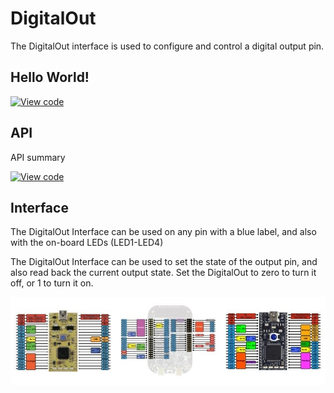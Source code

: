 # DigitalOut

The DigitalOut interface is used to configure and control a digital output pin. 

## Hello World!

[![View code](https://www.mbed.com/embed/?url=https://developer.mbed.org/users/mbed_official/code/DigitalOut_HelloWorld/)](https://developer.mbed.org/users/mbed_official/code/DigitalOut_HelloWorld/file/tip/main.cpp) 

## API

API summary

[![View code](https://www.mbed.com/embed/?type=library)](https://developer.mbed.org/users/mbed_official/code/mbed/docs/tip/classmbed_1_1DigitalOut.html) 

## Interface

The DigitalOut Interface can be used on any pin with a blue label, and also with the on-board LEDs (LED1-LED4)

The DigitalOut Interface can be used to set the state of the output pin, and also read back the current output state. Set the DigitalOut to zero to turn it off, or 1 to turn it on.

<span class="images">![](../Images/pin_out.png)</span>
